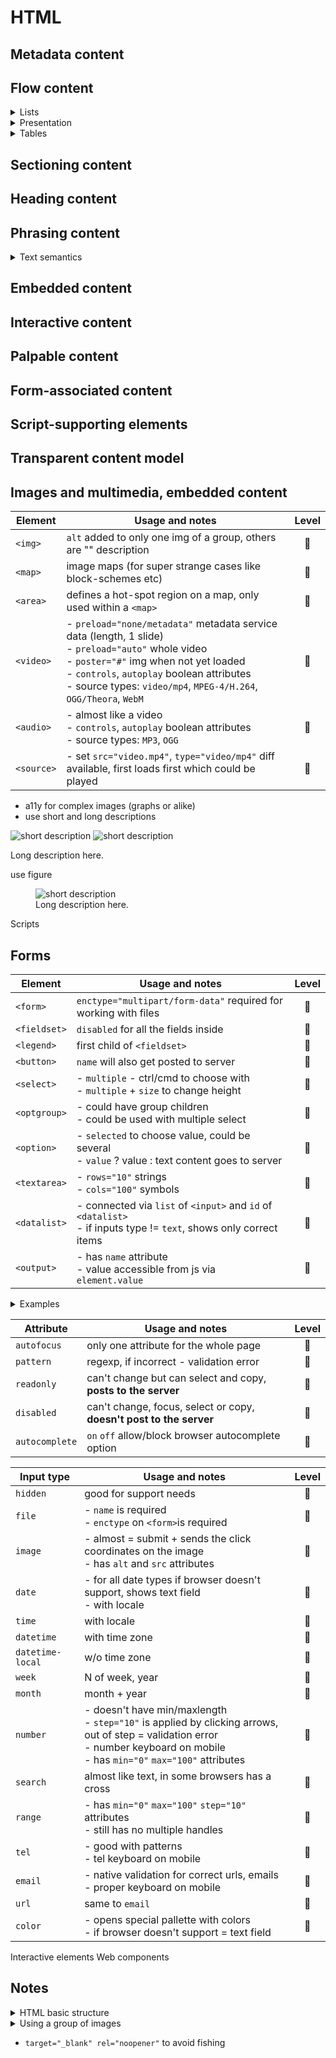 # HTML

## Metadata content
## Flow content
<details>
<summary>Lists</summary>

- `<ol>`
  - `start`, `reversed` bool change the order

</details>

<details>
<summary>Presentation</summary>

- `<figure>`
- `<figcaption>` 1st or last in parent `<figure>`

</details>

<details>
<summary>Tables</summary>

- `<table>` by default shrinks to content
- `<caption>` should be the first child
- `<tr>`
- `<td>`
  - `colspan` for horizontal expanding, moves right cell, have to delete in html
  - `rowspan` for vertical expanding, moves lower cell in it's own row to right

</details>

## Sectioning content
## Heading content
## Phrasing content
<details>
<summary>Text semantics</summary>

- `<q cite="https://..."></q>` can cite the e-address also
- `<ins>` and `<del>` are phrasing if contain only phrasing content
- `<ins>today</ins>`, `<del>yesterday</del>`, `<time>2 days ago</time>`  
  - `datetime="ISO"` and `today` or any other text in tag

</details>

## Embedded content
## Interactive content
## Palpable content
## Form-associated content
## Script-supporting elements
## Transparent content model

## Images and multimedia, embedded content

|Element|Usage and notes|Level|
|-------|---------------|:---:|
|`<img>`|`alt` added to only one img of a group, others are "" description|:blossom:|
|`<map>`|image maps (for super strange cases like block-schemes etc)|:seedling:|
|`<area>`|defines a hot-spot region on a map, only used within a `<map>`|:seedling:|
|`<video>`|- `preload="none/metadata"` metadata service data (length, 1 slide)<br>- `preload="auto"` whole video<br>- `poster="#"` img when not yet loaded<br> - `controls`, `autoplay` boolean attributes<br>- source types: `video/mp4`, `MPEG-4/H.264`, `OGG/Theora`, `WebM`|:seedling:|
|`<audio>`|- almost like a video<br>- `controls`, `autoplay` boolean attributes<br>- source types: `MP3`, `OGG`|:seedling:|
|`<source>`|- set `src="video.mp4"`, `type="video/mp4"` diff available, first loads first which could be played|:seedling:|

- a11y for complex images (graphs or alike)
- use short and long descriptions
<img src="#" alt="short description" longdesc="#long-desc">
<!--or-->
<img src="#" alt="short description" aria-labelledby="#long-desc">
<p id="long-desc">Long description here.</p>
use figure
<figure>
 <img src="#" alt="short description">
 <figcaption>Long description here.</figcaption>
</figure>

Scripts

## Forms
|Element|Usage and notes|Level|
|-------|---------------|:---:|
|`<form>`|`enctype="multipart/form-data"` required for working with files|:deciduous_tree:|
|`<fieldset>`|`disabled` for all the fields inside|:deciduous_tree:|
|`<legend>`|first child of `<fieldset>`|:deciduous_tree:|
|`<button>`|`name` will also get posted to server|:blossom:|
|`<select>`|- `multiple` - ctrl/cmd to choose with<br>- `multiple` + `size` to change height|:deciduous_tree:|
|`<optgroup>`|- could have group children<br>- could be used with multiple select|:deciduous_tree:|
|`<option>`|- `selected` to choose value, could be several<br>- `value` ? value : text content goes to server|:deciduous_tree:|
|`<textarea>`|- `rows="10"` strings<br>- `cols="100"` symbols|:blossom:|
|`<datalist>`|- connected via `list` of `<input>` and `id` of `<datalist>`<br>- if inputs type != `text`, shows only correct items|:seedling:|
|`<output>`|- has `name` attribute<br>- value accessible from js via `element.value`|:seedling:|

<details>
<summary>Examples</summary>

```HTML
<input type="text" list="browsers" name="browsers">
<datalist id="browsers">
  <option>Google Chrome</option>
  <option>Mozilla Firefox</option>
  <option>Edge</option>
  <option>Opera</option>
</datalist>
```

</details>

|Attribute|Usage and notes|Level|
|---------|---------------|:---:|
|`autofocus`|only one attribute for the whole page|:blossom:|
|`pattern`|regexp, if incorrect - validation error|:deciduous_tree:|
|`readonly`|can't change but can select and copy, **posts to the server**|:blossom:|
|`disabled`|can't change, focus, select or copy, **doesn't post to the server**|:blossom:|
|`autocomplete`|`on` `off` allow/block browser autocomplete option|:blossom:|

|Input type|Usage and notes|Level|
|----------|---------------|:---:|
|`hidden`|good for support needs|:deciduous_tree:|
|`file`|- `name` is required<br>- `enctype` on `<form>`is required|:seedling:|
|`image`|- almost = submit + sends the click coordinates on the image<br>- has `alt` and `src` attributes|:seedling:|
|`date`|- for all date types if browser doesn't support, shows text field<br>- with locale|:seedling:|
|`time`|with locale|:seedling:|
|`datetime`|with time zone|:seedling:|
|`datetime-local`|w/o time zone|:seedling:|
|`week`|N of week, year|:seedling:|
|`month`|month + year|:seedling:|
|`number`|- doesn't have min/maxlength<br>- `step="10"` is applied by clicking arrows, out of step = validation error<br>- number keyboard on mobile<br>- has `min="0"` `max="100"` attributes|:deciduous_tree:|
|`search`|almost like text, in some browsers has a cross|:blossom:|
|`range`|- has `min="0"` `max="100"` `step="10"` attributes<br>- still has no multiple handles|:deciduous_tree:|
|`tel`|- good with patterns<br>- tel keyboard on mobile|:blossom:|
|`email`|- native validation for correct urls, emails<br>- proper keyboard on mobile|:deciduous_tree:|
|`url`|same to `email`|:deciduous_tree:|
|`color`|- opens special pallette with colors<br>- if browser doesn't support = text field|:seedling:|

Interactive elements
Web components

## Notes

<details>
<summary>HTML basic structure</summary>

```HTML
<!doctype html>
<head>
  <meta charset="utf-8">
  <meta name="viewport" content="width=device-width, initial-scale=1">
  <!-- optional: start -->
  <meta name="keywords" content="...">
  <meta name="description" content="...">
  <!-- optional: end -->
  <title>Title</title>
  <link href="#" rel="stylesheet">
</head>
<body>
</body>
```

</details>

<details>
<summary>Using a group of images</summary>

```HTML
<!-- alt added to only one img of a group, others are "" description -->
<img src="./star.png" alt="4 out of 5 stars">
<img src="./star.png" alt="">
<img src="./star.png" alt="">
<img src="./star.png" alt="">
<img src="./star.png" alt="">

<!-- there are also image maps (for super strange cases like block-schemes etc) -->
<!-- consider using tags below -->
<map>
<area>
```

</details>

- `target="_blank" rel="noopener"` to avoid fishing
